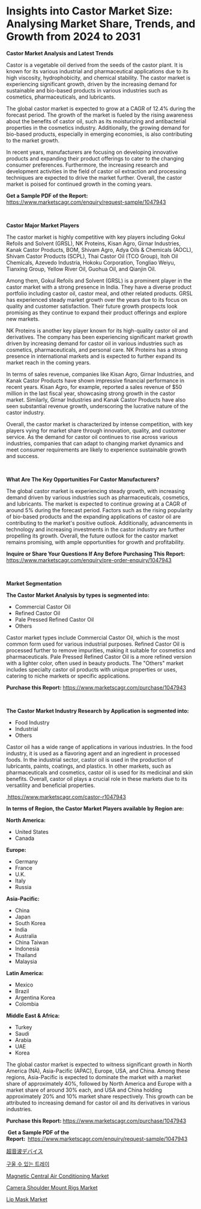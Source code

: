 <p><h1>Insights into Castor Market Size: Analysing Market Share, Trends, and Growth from 2024 to 2031</h1></p><p><strong>Castor Market Analysis and Latest Trends</strong></p>
<p><p>Castor is a vegetable oil derived from the seeds of the castor plant. It is known for its various industrial and pharmaceutical applications due to its high viscosity, hydrophobicity, and chemical stability. The castor market is experiencing significant growth, driven by the increasing demand for sustainable and bio-based products in various industries such as cosmetics, pharmaceuticals, and lubricants.</p><p>The global castor market is expected to grow at a CAGR of 12.4% during the forecast period. The growth of the market is fueled by the rising awareness about the benefits of castor oil, such as its moisturizing and antibacterial properties in the cosmetics industry. Additionally, the growing demand for bio-based products, especially in emerging economies, is also contributing to the market growth.</p><p>In recent years, manufacturers are focusing on developing innovative products and expanding their product offerings to cater to the changing consumer preferences. Furthermore, the increasing research and development activities in the field of castor oil extraction and processing techniques are expected to drive the market further. Overall, the castor market is poised for continued growth in the coming years.</p></p>
<p><strong>Get a Sample PDF of the Report:&nbsp;</strong> <a href="https://www.marketscagr.com/enquiry/request-sample/1047943">https://www.marketscagr.com/enquiry/request-sample/1047943</a></p>
<p>&nbsp;</p>
<p><strong>Castor Major Market Players</strong></p>
<p><p>The castor market is highly competitive with key players including Gokul Refoils and Solvent (GRSL), NK Proteins, Kisan Agro, Girnar Industries, Kanak Castor Products, BOM, Shivam Agro, Adya Oils & Chemicals (AOCL), Shivam Castor Products (SCPL), Thai Castor Oil (TCO Group), Itoh Oil Chemicals, Azevedo Industria, Hokoku Corporation, Tongliao Weiyu, Tianxing Group, Yellow River Oil, Guohua Oil, and Qianjin Oil.</p><p>Among them, Gokul Refoils and Solvent (GRSL) is a prominent player in the castor market with a strong presence in India. They have a diverse product portfolio including castor oil, castor meal, and other related products. GRSL has experienced steady market growth over the years due to its focus on quality and customer satisfaction. Their future growth prospects look promising as they continue to expand their product offerings and explore new markets.</p><p>NK Proteins is another key player known for its high-quality castor oil and derivatives. The company has been experiencing significant market growth driven by increasing demand for castor oil in various industries such as cosmetics, pharmaceuticals, and personal care. NK Proteins has a strong presence in international markets and is expected to further expand its market reach in the coming years.</p><p>In terms of sales revenue, companies like Kisan Agro, Girnar Industries, and Kanak Castor Products have shown impressive financial performance in recent years. Kisan Agro, for example, reported a sales revenue of $50 million in the last fiscal year, showcasing strong growth in the castor market. Similarly, Girnar Industries and Kanak Castor Products have also seen substantial revenue growth, underscoring the lucrative nature of the castor industry.</p><p>Overall, the castor market is characterized by intense competition, with key players vying for market share through innovation, quality, and customer service. As the demand for castor oil continues to rise across various industries, companies that can adapt to changing market dynamics and meet consumer requirements are likely to experience sustainable growth and success.</p></p>
<p>&nbsp;</p>
<p><strong>What Are The Key Opportunities For Castor Manufacturers?</strong></p>
<p><p>The global castor market is experiencing steady growth, with increasing demand driven by various industries such as pharmaceuticals, cosmetics, and lubricants. The market is expected to continue growing at a CAGR of around 5% during the forecast period. Factors such as the rising popularity of bio-based products and the expanding applications of castor oil are contributing to the market's positive outlook. Additionally, advancements in technology and increasing investments in the castor industry are further propelling its growth. Overall, the future outlook for the castor market remains promising, with ample opportunities for growth and profitability.</p></p>
<p><strong>Inquire or Share Your Questions If Any Before Purchasing This Report:</strong> <a href="https://www.marketscagr.com/enquiry/pre-order-enquiry/1047943">https://www.marketscagr.com/enquiry/pre-order-enquiry/1047943</a></p>
<p>&nbsp;</p>
<p><strong>Market Segmentation</strong></p>
<p><strong>The Castor Market Analysis by types is segmented into:</strong></p>
<p><ul><li>Commercial Castor Oil</li><li>Refined Castor Oil</li><li>Pale Pressed Refined Castor Oil</li><li>Others</li></ul></p>
<p><p>Castor market types include Commercial Castor Oil, which is the most common form used for various industrial purposes. Refined Castor Oil is processed further to remove impurities, making it suitable for cosmetics and pharmaceuticals. Pale Pressed Refined Castor Oil is a more refined version with a lighter color, often used in beauty products. The "Others" market includes specialty castor oil products with unique properties or uses, catering to niche markets or specific applications.</p></p>
<p><strong>Purchase this Report:&nbsp;</strong><a href="https://www.marketscagr.com/purchase/1047943">https://www.marketscagr.com/purchase/1047943</a></p>
<p>&nbsp;</p>
<p><strong>The Castor Market Industry Research by Application is segmented into:</strong></p>
<p><ul><li>Food Industry</li><li>Industrial</li><li>Others</li></ul></p>
<p><p>Castor oil has a wide range of applications in various industries. In the food industry, it is used as a flavoring agent and an ingredient in processed foods. In the industrial sector, castor oil is used in the production of lubricants, paints, coatings, and plastics. In other markets, such as pharmaceuticals and cosmetics, castor oil is used for its medicinal and skin benefits. Overall, castor oil plays a crucial role in these markets due to its versatility and beneficial properties.</p></p>
<p><a href="https://www.marketscagr.com/castor-r1047943">&nbsp;https://www.marketscagr.com/castor-r1047943</a></p>
<p><strong>In terms of Region, the Castor Market Players available by Region are:</strong></p>
<p>
    <p> <strong> North America: </strong>
        <ul>
            <li>United States</li>
            <li>Canada</li>
        </ul>
        </p> 
    <p> <strong> Europe: </strong>
        <ul>
            <li>Germany</li>
            <li>France</li>
            <li>U.K.</li>
            <li>Italy</li>
            <li>Russia</li>
        </ul>
        </p> 
    <p> <strong> Asia-Pacific: </strong>
        <ul>
            <li>China</li>
            <li>Japan</li>
            <li>South Korea</li>
            <li>India</li>
            <li>Australia</li>
            <li>China Taiwan</li>
            <li>Indonesia</li>
            <li>Thailand</li>
            <li>Malaysia</li>
        </ul>
        </p> 
    <p> <strong> Latin America: </strong>
        <ul>
            <li>Mexico</li>
            <li>Brazil</li>
            <li>Argentina Korea</li>
            <li>Colombia</li>
        </ul>
        </p> 
    <p> <strong> Middle East & Africa: </strong>
        <ul>
            <li>Turkey</li>
            <li>Saudi</li>
            <li>Arabia</li>
            <li>UAE</li>
            <li>Korea</li>
        </ul>
    </p>
    </p>
<p><p>The global castor market is expected to witness significant growth in North America (NA), Asia-Pacific (APAC), Europe, USA, and China. Among these regions, Asia-Pacific is expected to dominate the market with a market share of approximately 40%, followed by North America and Europe with a market share of around 30% each, and USA and China holding approximately 20% and 10% market share respectively. This growth can be attributed to increasing demand for castor oil and its derivatives in various industries.</p></p>
<p><strong>Purchase this Report: </strong><a href="https://www.marketscagr.com/purchase/1047943">https://www.marketscagr.com/purchase/1047943</a></p>
<p>&nbsp;<strong>Get a Sample PDF of the Report:&nbsp;&nbsp;</strong><a href="https://www.marketscagr.com/enquiry/request-sample/1047943">https://www.marketscagr.com/enquiry/request-sample/1047943</a></p>
<p><strong></strong></p>
<p><p><a href="https://github.com/ycmtqqhvk3273/Market-Research-Report-List-3/blob/main/3710501193311.md">超音波デバイス</a></p><p><a href="https://github.com/lkwggful07722/Market-Research-Report-List-3/blob/main/91710343328.md">구울 수 있는 트레이</a></p><p><a href="https://issuu.com/reportprime-2/docs/magnetic-central-air-conditioning-market-size-2030">Magnetic Central Air Conditioning Market</a></p><p><a href="https://medium.com/@erinveum/camera-shoulder-mount-rigs-market-trends-and-analysis-opportunities-and-challenges-for-future-6e9e71b2def1">Camera Shoulder Mount Rigs Market</a></p><p><a href="https://medium.com/@belaayi865/lip-mask-market-share-size-trends-industry-analysis-report-by-application-online-363b98cf86e1">Lip Mask Market</a></p></p>